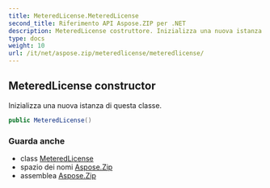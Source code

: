 ```yaml
---
title: MeteredLicense.MeteredLicense
second_title: Riferimento API Aspose.ZIP per .NET
description: MeteredLicense costruttore. Inizializza una nuova istanza di questa classe.
type: docs
weight: 10
url: /it/net/aspose.zip/meteredlicense/meteredlicense/
---
```

## MeteredLicense constructor

Inizializza una nuova istanza di questa classe.

```csharp
public MeteredLicense()
```

### Guarda anche

* class [MeteredLicense](../)
* spazio dei nomi [Aspose.Zip](../../meteredlicense/)
* assemblea [Aspose.Zip](../../../)


